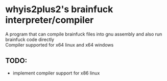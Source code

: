 # whyis2plus2's brainfuck interpreter/compiler
A program that can compile brainfuck files into gnu assembly and also run brainfuck code directly<br>
Compiler supported for x64 linux and x64 windows

## TODO:
- implement compiler support for x86 linux
